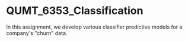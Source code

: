 # QUMT_6353_Classification
In this assignment, we develop various classifier predictive models for a company's "churn" data.
